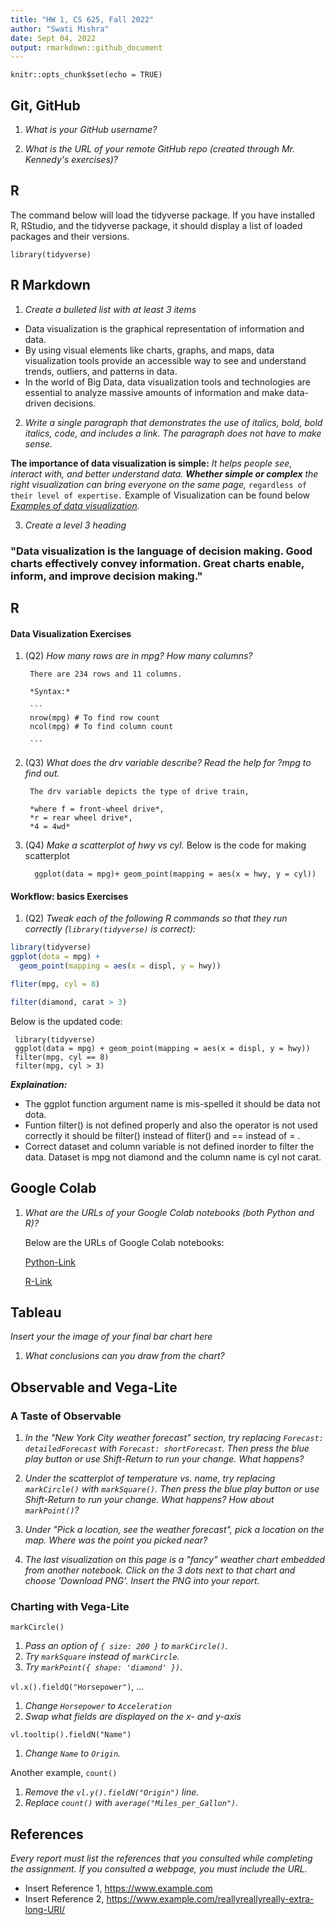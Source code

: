 ```yaml
---
title: "HW 1, CS 625, Fall 2022"
author: "Swati Mishra"
date: Sept 04, 2022
output: rmarkdown::github_document
---
```


```{r setup, include=FALSE}
knitr::opts_chunk$set(echo = TRUE)
```

## Git, GitHub

1. *What is your GitHub username?*

2. *What is the URL of your remote GitHub repo (created through Mr. Kennedy's exercises)?*

## R

The command below will load the tidyverse package.  If you have installed R, RStudio, and the tidyverse package, it should display a list of loaded packages and their versions.
```{r}
library(tidyverse)
```

## R Markdown 

1. *Create a bulleted list with at least 3 items*

* Data visualization is the graphical representation of information  and data.
* By using visual elements like charts, graphs, and maps, data visualization tools provide an accessible way to see and understand   trends, outliers, and patterns in data. 
* In the world of Big Data, data visualization tools and technologies are essential to analyze massive amounts of information and make data-driven decisions.

2. *Write a single paragraph that demonstrates the use of italics, bold, bold italics, code, and includes a link. The paragraph does not have to make sense.*

**The importance of data visualization is simple:** 
  *It helps people see, interact with, and better understand data.* 
  ***Whether simple or complex*** 
  *the right visualization can bring everyone on the same page,* 
  `regardless of their level of expertise.`
  Example of Visualization can be found below
*[Examples of data visualization](https://www.tableau.com/learn/articles/data-visualization).*

3. *Create a level 3 heading*

### "Data visualization is the language of decision making. Good charts effectively convey information. Great charts enable, inform, and improve decision making."

## R 

#### Data Visualization Exercises

1. (Q2) *How many rows are in mpg? How many columns?*
        
        There are 234 rows and 11 columns.
        
        *Syntax:* 
        
        ```
        nrow(mpg) # To find row count
        ncol(mpg) # To find column count
        
        ```

2. (Q3) *What does the drv variable describe? Read the help for ?mpg to find out.*
        
        The drv variable depicts the type of drive train, 
        
        *where f = front-wheel drive*, 
        *r = rear wheel drive*,
        *4 = 4wd*

3. (Q4) *Make a scatterplot of hwy vs cyl.*
       Below is the code for making scatterplot

     ```
       ggplot(data = mpg)+ geom_point(mapping = aes(x = hwy, y = cyl))
     ```

#### Workflow: basics Exercises

1. (Q2) *Tweak each of the following R commands so that they run correctly (`library(tidyverse)` is correct):*

```r
library(tidyverse)
ggplot(dota = mpg) + 
  geom_point(mapping = aes(x = displ, y = hwy))

fliter(mpg, cyl = 8)

filter(diamond, carat > 3)
```
Below is the updated code:
 ```
  library(tidyverse)
  ggplot(data = mpg) + geom_point(mapping = aes(x = displ, y = hwy))
  filter(mpg, cyl == 8)
  filter(mpg, cyl > 3)
  ```
***Explaination:***
* The ggplot function argument name is mis-spelled it should be data not dota.
* Funtion filter() is not defined properly and also the operator is not used correctly it should be filter() instead of fliter() and == instead of = .
* Correct dataset and column variable is not defined inorder to filter the data. Dataset is mpg not diamond and the column name is cyl not carat.


## Google Colab

1. *What are the URLs of your Google Colab notebooks (both Python and R)?*
   
   Below are the URLs of Google Colab notebooks:
   
    [Python-Link](https://colab.research.google.com/drive/1WO42PKLFuCJ3N_ZbANQYwelLbRqzAEBJ?usp=sharing)
    
    [R-Link](https://colab.research.google.com/drive/19E8JMK5BnKIKlgfzfOZwpa6MjGy_Kj78?usp=sharing)
    
## Tableau

*Insert your the image of your final bar chart here*

1. *What conclusions can you draw from the chart?*

## Observable and Vega-Lite

### A Taste of Observable

1. *In the "New York City weather forecast" section, try replacing `Forecast: detailedForecast` with `Forecast: shortForecast`. Then press the blue play button  or use Shift-Return to run your change. What happens?*

1. *Under the scatterplot of temperature vs. name, try replacing `markCircle()` with `markSquare()`. Then press the blue play button  or use Shift-Return to run your change. What happens? How about `markPoint()`?*

1. *Under "Pick a location, see the weather forecast", pick a location on the map.  Where was the point you picked near?*

1. *The last visualization on this page is a "fancy" weather chart embedded from another notebook.  Click on the 3 dots next to that chart and choose 'Download PNG'.  Insert the PNG into your report.*

### Charting with Vega-Lite

`markCircle()`

1. *Pass an option of `{ size: 200 }` to `markCircle()`.*
1. *Try `markSquare` instead of `markCircle`.*
1. *Try `markPoint({ shape: 'diamond' })`.*

`vl.x().fieldQ("Horsepower")`, ...

1. *Change `Horsepower` to `Acceleration`*
1. *Swap what fields are displayed on the x- and y-axis*

`vl.tooltip().fieldN("Name")`

1. *Change `Name` to `Origin`.*

Another example, `count()`

1. *Remove the `vl.y().fieldN("Origin")` line.*
1. *Replace `count()` with `average("Miles_per_Gallon")`.*

## References

*Every report must list the references that you consulted while completing the assignment. If you consulted a webpage, you must include the URL.*

* Insert Reference 1, https://www.example.com
* Insert Reference 2, https://www.example.com/reallyreallyreally-extra-long-URI/
